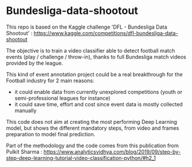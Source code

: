# Bundesliga-data-shootout

This repo is based on the Kaggle challenge 'DFL - Bundesliga Data Shootout' : https://www.kaggle.com/competitions/dfl-bundesliga-data-shootout

The objective is to train a video classifier able to detect football match events (play / challenge / throw-in), thanks to full Bundesliga match videos provided by the league. 

This kind of event annotation project could be a real breakthrough for the Football industry for 2 main reasons:
- it could enable data from currently unexplored competitions (youth or semi-professional leagues for instance)
- it could save time, effort and cost since event data is mostly collected manually

This code does not aim at creating the most performing Deep Learning model, but shows the different mandatory steps, from video and frames preparation to model final prediction.

Part of the methodology and the code comes from this publication from Pulkit Sharma : https://www.analyticsvidhya.com/blog/2019/09/step-by-step-deep-learning-tutorial-video-classification-python/#h2_1
